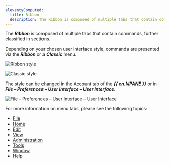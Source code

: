```yaml
---
eleventyComputed:
  title: Ribbon
  description: The Ribbon is composed of multiple tabs that contain commands, further classified in sections.
---
```

The ***Ribbon*** is composed of multiple tabs that contain commands, further classified in sections.

Depending on your chosen user interface style, commands are presented via the ***Ribbon*** or a ***Classic*** menu.

![Ribbon style](https://cdnweb.devolutions.net/docs/en/rdm/mac/RDMMac2072.png)

![Classic style](https://cdnweb.devolutions.net/docs/en/rdm/mac/RDMMac2073.png)

The style can be changed in the [Account](/rdm/mac/user-interface/navigation-pane/account/) tab of the ***{{ en.NPANE }}*** or in ***File – Preferences – User Interface – User Interface***.

![File – Preferences – User Interface – User Interface](https://cdnweb.devolutions.net/docs/en/rdm/mac/RDMMac2074.png)

For more information on menu tabs, please see the following topics:

* [File](/rdm/mac/commands/file/)
* [Home](/rdm/mac/commands/home/)
* [Edit](/rdm/mac/commands/edit/)
* [View](/rdm/mac/commands/view/)
* [Administration](/rdm/mac/commands/administration/)
* [Tools](/rdm/mac/commands/tools/)
* [Window](/rdm/mac/commands/window/)
* [Help](/rdm/mac/commands/help/)
